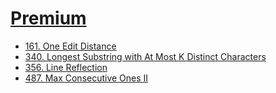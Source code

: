 # [Premium](https://leetcode.com/subscribe)

- [161. One Edit Distance](161_one_edit_distance/README.md)
- [340. Longest Substring with At Most K Distinct Characters](340_longest_substring_at_most_k_distinct_chars/README.md)
- [356. Line Reflection](356_line_reflection/README.md)
- [487. Max Consecutive Ones II](487_max_consecutive_ones2/README.md)
